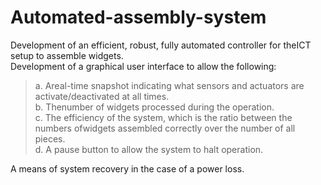 # Automated-assembly-system
Development  of  an  efficient,  robust,  fully  automated  controller  for  theICT  setup  to assemble widgets. <br/>
Development of a graphical user interface to allow the following: </br>
<BLOCKQUOTE>
  a. Areal-time  snapshot  indicating  what  sensors  and  actuators  are activate/deactivated at all times. <br/>
  b. Thenumber of widgets processed during the operation. </br>
  c. The efficiency of the system, which is the ratio between the numbers ofwidgets assembled correctly over the number of all pieces. <br/>
  d. A pause button to allow the system to halt operation. <br/>
</BLOCKQUOTE>
A means of system recovery in the case of a power loss. <br/>
  
